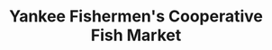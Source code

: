 ---
title: "Yankee Fishermen's Cooperative Fish Market"
url: /seabrook/yankee-fishermens-cooperative-fish-market/
shop: seafood
---
